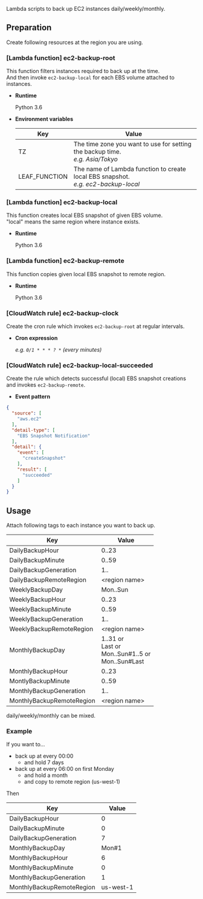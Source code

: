 Lambda scripts to back up EC2 instances daily/weekly/monthly.

## Preparation

Create following resources at the region you are using.

### [Lambda function] ec2-backup-root

This function filters instances required to back up at the time.  
And then invoke `ec2-backup-local` for each EBS volume attached to instances.

- **Runtime**

  Python 3.6

- **Environment variables**

  | Key | Value |
  | --- | ----- |
  | TZ | The time zone you want to use for setting the backup time.<br>*e.g. Asia/Tokyo* |
  | LEAF_FUNCTION | The name of Lambda function to create local EBS snapshot.<br>*e.g. ec2-backup-local* |

### [Lambda function] ec2-backup-local

This function creates local EBS snapshot of given EBS volume.  
"local" means the same region where instance exists.

- **Runtime**

  Python 3.6


### [Lambda function] ec2-backup-remote

This function copies given local EBS snapshot to remote region.

- **Runtime**

  Python 3.6

### [CloudWatch rule] ec2-backup-clock

Create the cron rule which invokes `ec2-backup-root` at regular intervals.

- **Cron expression**

  *e.g. `0/1 * * * ? *` (every minutes)*

### [CloudWatch rule] ec2-backup-local-succeeded

Create the rule which detects successful (local) EBS snapshot creations and invokes `ec2-backup-remote`.

- **Event pattern**

```json
{
  "source": [
    "aws.ec2"
  ],
  "detail-type": [
    "EBS Snapshot Notification"
  ],
  "detail": {
    "event": [
      "createSnapshot"
    ],
    "result": [
      "succeeded"
    ]
  }
}
```

## Usage

Attach following tags to each instance you want to back up.

| Key | Value |
| --- | ----- |
| DailyBackupHour | 0..23 |
| DailyBackupMinute | 0..59 |
| DailyBackupGeneration | 1.. |
| DailyBackupRemoteRegion | \<region name\> |
| WeeklyBackupDay | Mon..Sun |
| WeeklyBackupHour | 0..23 |
| WeeklyBackupMinute | 0..59 |
| WeeklyBackupGeneration | 1.. |
| WeeklyBackupRemoteRegion | \<region name\> |
| MonthlyBackupDay | 1..31 or<br>Last or<br>Mon..Sun#1..5 or<br>Mon..Sun#Last |
| MonthlyBackupHour | 0..23 |
| MontlyBackupMinute | 0..59 |
| MonthlyBackupGeneration | 1.. |
| MonthlyBackupRemoteRegion | \<region name\> |

daily/weekly/monthly can be mixed.

### Example

If you want to...

- back up at every 00:00
  - and hold 7 days
- back up at every 06:00 on first Monday
  - and hold a month
  - and copy to remote region (us-west-1)

Then

| Key | Value |
| --- | ----- |
| DailyBackupHour | 0 |
| DailyBackupMinute | 0 |
| DailyBackupGeneration | 7 |
| MonthlyBackupDay | Mon#1 |
| MonthlyBackupHour | 6 |
| MonthlyBackupMinute | 0 |
| MonthlyBackupGeneration | 1 |
| MonthlyBackupRemoteRegion | us-west-1 |
